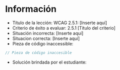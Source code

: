 # Información

- Título de la lección: WCAG 2.5.1: [Inserte aquí]
- Criterio de éxito a evaluar: 2.5.1 [Título del criterio]
- Situación incorrecta: [Inserte aquí]
- Situacion correcta: [Inserte aquí]
- Pieza de código inaccessible:

```javascript
// Pieza de código inaccesible
```

- Solución brindada por el estudiante:

